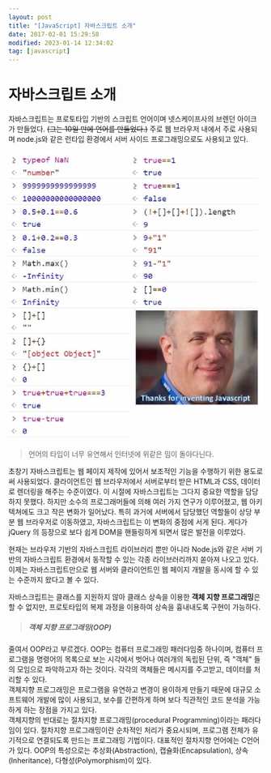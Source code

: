 ```yaml
---
layout: post
title: "[JavaScript] 자바스크립트 소개"
date: 2017-02-01 15:29:58
modified: 2023-01-14 12:34:02
tag: [javascript]
---
```

# 자바스크립트 소개
자바스크립트는 프로토타입 기반의 스크립트 언어이며 넷스케이프사의 브렌던 아이크가 만들었다. <strike>(그는 10일 만에 언어를 만들었다.)</strike> 주로 웹 브라우저 내에서 주로 사용되며 node.js와 같은 런타입 환경에서 서버 사이드 프로그래밍으로도 사용되고 있다.

![브렌던 아이크](./images/javascript-introduce/javascript-introduce-img01.png)
> 언어의 타입이 너무 유연해서 인터넷에 위같은 밈이 돌아다닌다.

초창기 자바스크립트는 웹 페이지 제작에 있어서 보조적인 기능을 수행하기 위한 용도로써 사용되었다. 클라이언트인 웹 브라우저에서 서버로부터 받은 HTML과 CSS, 데이터로 렌더링을 해주는 수준이였다. 이 시절에 자바스크립트는 그다지 중요한 역할을 담당하지 못했다. 하지만 소수의 프로그래머들에 의해 여러 가지 연구가 이루어졌고, 웹 아키텍쳐에도 크고 작은 변화가 일어났다. 특히 과거에 서버에서 담당했던 역할들이 상당 부분 웹 브라우저로 이동하였고, 자바스크립트는 이 변화의 중점에 서게 된다. 게다가 jQuery 의 등장으로 보다 쉽게 DOM을 핸들링하게 되면서 많은 발전을 이루었다.

현재는 브라우저 기반의 자바스크립트 라이브러리 뿐만 아니라 Node.js와 같은 서버 기반의 자바스크립트 환경에서 동작할 수 있는 각종 라이브러리까지 쏟아져 나오고 있다. 이제는 자바스크립트만으로 웹 서버와 클라이언트인 웹 페이지 개발을 동시에 할 수 있는 수준까지 왔다고 볼 수 있다.

자바스크립트는 클래스를 지원하지 않아 클래스 상속을 이용한 **객체 지향 프로그래밍**은 할 수 없지만, 프로토타입의 복제 과정을 이용하여 상속을 흉내내도록 구현이 가능하다.

> ##### 객체 지향 프로그래밍(OOP)
줄여서 OOP라고 부르겠다. OOP는 컴퓨터 프로그래밍 패러다임중 하나이며, 컴퓨터 프로그램을 명령어의 목록으로 보는 시각에서 벗어나 여러개의 독립된 단위, 즉 "객체" 들의 모임으로 파악하고자 하는 것이다. 각각의 객체들은 메시지를 주고받고, 데이터를 처리할 수 있다.  
객체지향 프로그래밍은 프로그램을 유연하고 변경이 용이하게 만들기 때문에 대규모 소프트웨어 개발에 많이 사용되고, 보수를 간편하게 하며 보다 직관적인 코드 분석을 가능하게 하는 장점을 가지고 있다.  
객체지향의 반대로는 절차지향 프로그래밍(procedural Programming)이라는 패러다임이 있다. 절차지향 프로그래밍이란 순차적인 처리가 중요시되며, 프로그램 전체가 유기적으로 연결되도록 만드는 프로그래밍 기법이다. 대표적인 절차지향 언어에는 C언어가 있다. OOP의 특성으로는 추상화(Abstraction), 캡슐화(Encapsulation), 상속(Inheritance), 다형성(Polymorphism)이 있다.

<style>
.page-content img {
    border: 1px solid #ececec;
    width: 400px;
}
</style>